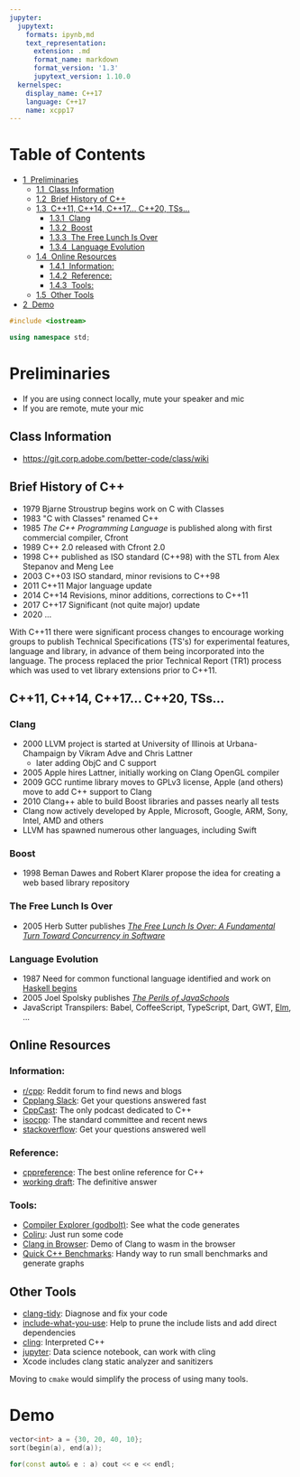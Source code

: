 ```yaml
---
jupyter:
  jupytext:
    formats: ipynb,md
    text_representation:
      extension: .md
      format_name: markdown
      format_version: '1.3'
      jupytext_version: 1.10.0
  kernelspec:
    display_name: C++17
    language: C++17
    name: xcpp17
---
```


<!-- #region slideshow={"slide_type": "skip"} toc=true -->
<h1>Table of Contents<span class="tocSkip"></span></h1>
<div class="toc" style="margin-top: 1em;"><ul class="toc-item"><li><span><a href="#Preliminaries" data-toc-modified-id="Preliminaries-1"><span class="toc-item-num">1&nbsp;&nbsp;</span>Preliminaries</a></span><ul class="toc-item"><li><span><a href="#Class-Information" data-toc-modified-id="Class-Information-1.1"><span class="toc-item-num">1.1&nbsp;&nbsp;</span>Class Information</a></span></li><li><span><a href="#Brief-History-of-C++" data-toc-modified-id="Brief-History-of-C++-1.2"><span class="toc-item-num">1.2&nbsp;&nbsp;</span>Brief History of C++</a></span></li><li><span><a href="#C++11,-C++14,-C++17...-C++20,-TSs..." data-toc-modified-id="C++11,-C++14,-C++17...-C++20,-TSs...-1.3"><span class="toc-item-num">1.3&nbsp;&nbsp;</span>C++11, C++14, C++17... C++20, TSs...</a></span><ul class="toc-item"><li><span><a href="#Clang" data-toc-modified-id="Clang-1.3.1"><span class="toc-item-num">1.3.1&nbsp;&nbsp;</span>Clang</a></span></li><li><span><a href="#Boost" data-toc-modified-id="Boost-1.3.2"><span class="toc-item-num">1.3.2&nbsp;&nbsp;</span>Boost</a></span></li><li><span><a href="#The-Free-Lunch-Is-Over" data-toc-modified-id="The-Free-Lunch-Is-Over-1.3.3"><span class="toc-item-num">1.3.3&nbsp;&nbsp;</span>The Free Lunch Is Over</a></span></li><li><span><a href="#Language-Evolution" data-toc-modified-id="Language-Evolution-1.3.4"><span class="toc-item-num">1.3.4&nbsp;&nbsp;</span>Language Evolution</a></span></li></ul></li><li><span><a href="#Online-Resources" data-toc-modified-id="Online-Resources-1.4"><span class="toc-item-num">1.4&nbsp;&nbsp;</span>Online Resources</a></span><ul class="toc-item"><li><span><a href="#Information:" data-toc-modified-id="Information:-1.4.1"><span class="toc-item-num">1.4.1&nbsp;&nbsp;</span>Information:</a></span></li><li><span><a href="#Reference:" data-toc-modified-id="Reference:-1.4.2"><span class="toc-item-num">1.4.2&nbsp;&nbsp;</span>Reference:</a></span></li><li><span><a href="#Tools:" data-toc-modified-id="Tools:-1.4.3"><span class="toc-item-num">1.4.3&nbsp;&nbsp;</span>Tools:</a></span></li></ul></li><li><span><a href="#Other-Tools" data-toc-modified-id="Other-Tools-1.5"><span class="toc-item-num">1.5&nbsp;&nbsp;</span>Other Tools</a></span></li></ul></li><li><span><a href="#Demo" data-toc-modified-id="Demo-2"><span class="toc-item-num">2&nbsp;&nbsp;</span>Demo</a></span></li></ul></div>
<!-- #endregion -->

```c++ slideshow={"slide_type": "skip"}
#include <iostream>

using namespace std;
```

<!-- #region slideshow={"slide_type": "slide"} -->
# Preliminaries

- If you are using connect locally, mute your speaker and mic
- If you are remote, mute your mic
<!-- #endregion -->

<!-- #region slideshow={"slide_type": "slide"} -->
## Class Information

- https://git.corp.adobe.com/better-code/class/wiki
<!-- #endregion -->

<!-- #region slideshow={"slide_type": "slide"} -->
## Brief History of C++

- 1979 Bjarne Stroustrup begins work on C with Classes
- 1983 "C with Classes" renamed C++
- 1985 _The C++ Programming Language_ is published along with first commercial compiler, Cfront
- 1989 C++ 2.0 released with Cfront 2.0
- 1998 C++ published as ISO standard (C++98) with the STL from Alex Stepanov and Meng Lee
- 2003 C++03 ISO standard, minor revisions to C++98
- 2011 C++11 Major language update
- 2014 C++14 Revisions, minor additions, corrections to C++11
- 2017 C++17 Significant (not quite major) update
- 2020 ...
<!-- #endregion -->

<!-- #region slideshow={"slide_type": "slide"} -->
With C++11 there were significant process changes to encourage working groups to publish Technical Specifications (TS's) for experimental features, language and library, in advance of them being incorporated into the language. The process replaced the prior Technical Report (TR1) process which was used to vet library extensions prior to C++11.
<!-- #endregion -->

<!-- #region slideshow={"slide_type": "slide"} -->
## C++11, C++14, C++17... C++20, TSs...

### Clang

- 2000 LLVM project is started at University of Illinois at Urbana-Champaign by Vikram Adve and Chris Lattner
    - later adding ObjC and C support
- 2005 Apple hires Lattner, initially working on Clang OpenGL compiler
- 2009 GCC runtime library moves to GPLv3 license, Apple (and others) move to add C++ support to Clang
- 2010 Clang++ able to build Boost libraries and passes nearly all tests
- Clang now actively developed by Apple, Microsoft, Google, ARM, Sony, Intel, AMD and others
- LLVM has spawned numerous other languages, including Swift
<!-- #endregion -->

<!-- #region slideshow={"slide_type": "slide"} -->
### Boost

- 1998 Beman Dawes and Robert Klarer propose the idea for creating a web based library repository
<!-- #endregion -->

<!-- #region slideshow={"slide_type": "fragment"} -->
### The Free Lunch Is Over

- 2005 Herb Sutter publishes [_The Free Lunch Is Over: A Fundamental Turn Toward Concurrency in Software_](http://www.gotw.ca/publications/concurrency-ddj.htm)
<!-- #endregion -->

<!-- #region slideshow={"slide_type": "fragment"} -->
### Language Evolution

- 1987 Need for common functional language identified and work on [Haskell begins](http://haskell.cs.yale.edu/wp-content/uploads/2011/02/history.pdf)
- 2005 Joel Spolsky publishes [_The Perils of JavaSchools_](https://www.joelonsoftware.com/2005/12/29/the-perils-of-javaschools-2/)
- JavaScript Transpilers: Babel, CoffeeScript, TypeScript, Dart, GWT, [Elm](http://elm-lang.org/), ...
<!-- #endregion -->

<!-- #region slideshow={"slide_type": "slide"} -->
## Online Resources

### Information:
- [r/cpp](https://www.reddit.com/r/cpp/): Reddit forum to find news and blogs
- [Cpplang Slack](https://cpplang.now.sh/): Get your questions answered fast
- [CppCast](http://cppcast.com/): The only podcast dedicated to C++
- [isocpp](https://isocpp.org/): The standard committee and recent news
- [stackoverflow](https://stackoverflow.com/questions/tagged/c%2B%2B): Get your questions answered well

### Reference:
- [cppreference](http://en.cppreference.com/w/): The best online reference for C++
- [working draft](http://www.open-std.org/jtc1/sc22/wg21/docs/papers/2017/n4700.pdf): The definitive answer
<!-- #endregion -->

<!-- #region slideshow={"slide_type": "slide"} -->
### Tools:
- [Compiler Explorer (godbolt)](https://godbolt.org/): See what the code generates
- [Coliru](http://coliru.stacked-crooked.com/): Just run some code
- [Clang in Browser](https://tbfleming.github.io/cib/): Demo of Clang to wasm in the browser
- [Quick C++ Benchmarks](http://quick-bench.com/): Handy way to run small benchmarks and generate graphs
<!-- #endregion -->

<!-- #region slideshow={"slide_type": "slide"} -->
## Other Tools

- [clang-tidy](http://clang.llvm.org/extra/clang-tidy/): Diagnose and fix your code
- [include-what-you-use](https://include-what-you-use.org/): Help to prune the include lists and add direct dependencies
- [cling](https://root.cern.ch/cling): Interpreted C++
- [jupyter](https://jupyter.org/): Data science notebook, can work with cling
- Xcode includes clang static analyzer and sanitizers
<!-- #endregion -->

<!-- #region slideshow={"slide_type": "fragment"} -->
Moving to `cmake` would simplify the process of using many tools.
<!-- #endregion -->

<!-- #region slideshow={"slide_type": "slide"} -->
# Demo
<!-- #endregion -->

```c++ slideshow={"slide_type": "slide"}
vector<int> a = {30, 20, 40, 10};
sort(begin(a), end(a));
```

```c++ slideshow={"slide_type": "-"}
for(const auto& e : a) cout << e << endl;
```

```c++

```
